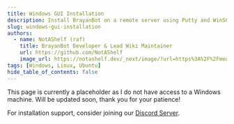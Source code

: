 ```yaml
---
title: Windows GUI Installation
description: Install BrayanBot on a remote server using Putty and WinSCP.
slug: windows-gui-installation
authors:
  - name: NotAShelf (raf)
    title: BrayanBot Developer & Lead Wiki Maintainer
    url: https://github.com/NotAShelf
    image_url: https://notashelf.dev/_next/image/?url=https%3A%2F%2Fmedia.discordapp.net%2Fattachments%2F815616931788357652%2F818941172591624192%2Fraf.jpg&w=256&q=75
tags: [Windows, Linux, Ubuntu]
hide_table_of_contents: false
---
```


This page is currently a placeholder as I do not have access to a Windows machine. Will be updated soon, thank you for your patience!

For installation support, consider joining our [Discord Server](/discord).

<!--truncate-->
